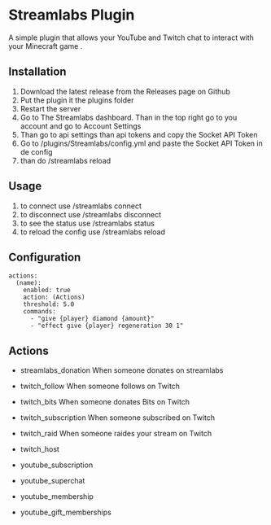 # Streamlabs Plugin

A simple plugin that allows your YouTube and Twitch chat to interact with your Minecraft game .

## Installation

1. Download the latest release from the Releases page on Github
2. Put the plugin it the plugins folder
3. Restart the server
4. Go to The Streamlabs dashboard. Than in the top right go to you account and go to Account Settings
5. Than go to api settings than api tokens and copy the Socket API Token
6. Go to /plugins/Streamlabs/config.yml and paste the Socket API Token in de config
7. than do /streamlabs reload

## Usage

1. to connect use /streamlabs connect
2. to disconnect use /streamlabs disconnect
3. to see the status use /streamlabs status
4. to reload the config use /streamlabs reload

## Configuration
```
actions:
  (name):
    enabled: true
    action: (Actions)
    threshold: 5.0
    commands:
      - "give {player} diamond {amount}"
      - "effect give {player} regeneration 30 1"
```

## Actions

 - streamlabs_donation
   When someone donates on streamlabs
   
 - twitch_follow
   When someone follows on Twitch
   
 - twitch_bits
   When someone donates Bits on Twitch
   
 - twitch_subscription
   When someone subscribed on Twitch
   
 - twitch_raid
   When someone raides your stream on Twitch
   
 - twitch_host
 - youtube_subscription
 - youtube_superchat
 - youtube_membership
 - youtube_gift_memberships
